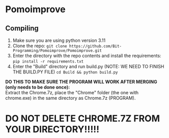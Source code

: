 # Pomoimprove  

## Compiling
1. Make sure you are using python version 3.11
2. Clone the repo: `git clone https://github.com/Bit-Programming/Pomoimprove/Pomoimprove.git`
3. Enter the directory with the repo contents and install the requirements: `pip install -r requirements.txt`
4. Enter the "Build" directory and run build.py (NOTE: WE NEED TO FINISH THE BUILD.PY FILE) `cd Build && python build.py` 

**DO THIS TO MAKE SURE THE PROGRAM WILL WORK AFTER MERGING (only needs to be done once):**  
Extract the Chrome.7z, place the "Chrome" folder (the one with chrome.exe) in the same directory as Chrome.7z (PROGRAM).

# **DO NOT DELETE CHROME.7Z FROM YOUR DIRECTORY!!!!!**
